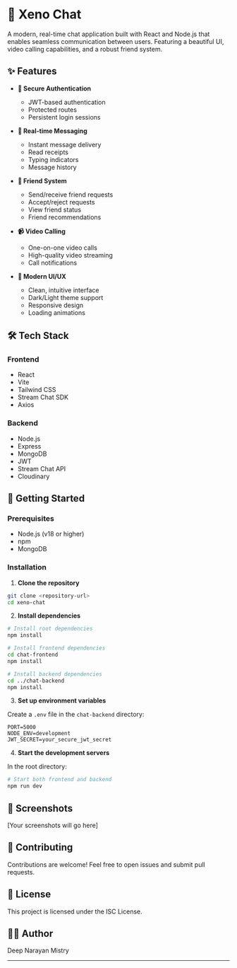 # 💬 Xeno Chat

A modern, real-time chat application built with React and Node.js that enables seamless communication between users. Featuring a beautiful UI, video calling capabilities, and a robust friend system.

## ✨ Features

- **🔐 Secure Authentication**

  - JWT-based authentication
  - Protected routes
  - Persistent login sessions

- **💬 Real-time Messaging**

  - Instant message delivery
  - Read receipts
  - Typing indicators
  - Message history

- **👥 Friend System**

  - Send/receive friend requests
  - Accept/reject requests
  - View friend status
  - Friend recommendations

- **📹 Video Calling**

  - One-on-one video calls
  - High-quality video streaming
  - Call notifications

- **🎨 Modern UI/UX**
  - Clean, intuitive interface
  - Dark/Light theme support
  - Responsive design
  - Loading animations

## 🛠️ Tech Stack

### Frontend

- React
- Vite
- Tailwind CSS
- Stream Chat SDK
- Axios

### Backend

- Node.js
- Express
- MongoDB
- JWT
- Stream Chat API
- Cloudinary

## 🚀 Getting Started

### Prerequisites

- Node.js (v18 or higher)
- npm
- MongoDB

### Installation

1. **Clone the repository**

```bash
git clone <repository-url>
cd xeno-chat
```

2. **Install dependencies**

```bash
# Install root dependencies
npm install

# Install frontend dependencies
cd chat-frontend
npm install

# Install backend dependencies
cd ../chat-backend
npm install
```

3. **Set up environment variables**

Create a `.env` file in the `chat-backend` directory:

```
PORT=5000
NODE_ENV=development
JWT_SECRET=your_secure_jwt_secret
```

4. **Start the development servers**

In the root directory:

```bash
# Start both frontend and backend
npm run dev
```

## 📱 Screenshots

[Your screenshots will go here]

## 🤝 Contributing

Contributions are welcome! Feel free to open issues and submit pull requests.

## 📄 License

This project is licensed under the ISC License.

## 👨‍💻 Author

Deep Narayan Mistry

---

